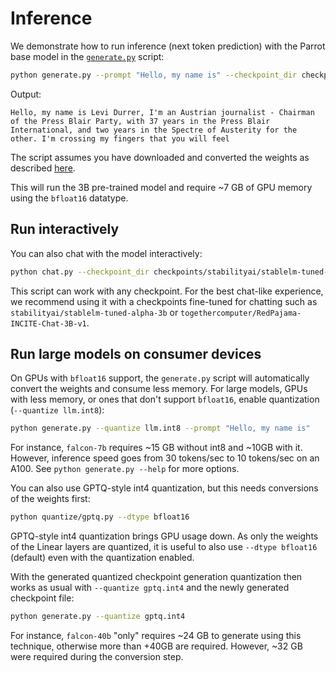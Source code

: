 # Inference

We demonstrate how to run inference (next token prediction) with the Parrot base model in the [`generate.py`](generate.py) script:

```bash
python generate.py --prompt "Hello, my name is" --checkpoint_dir checkpoints/stabilityai/stablelm-base-alpha-3b
```
Output:
```
Hello, my name is Levi Durrer, I'm an Austrian journalist - Chairman of the Press Blair Party, with 37 years in the Press Blair International, and two years in the Spectre of Austerity for the other. I'm crossing my fingers that you will feel
```

The script assumes you have downloaded and converted the weights as described [here](download_stablelm.md).

This will run the 3B pre-trained model and require ~7 GB of GPU memory using the `bfloat16` datatype.

## Run interactively

You can also chat with the model interactively:

```bash
python chat.py --checkpoint_dir checkpoints/stabilityai/stablelm-tuned-alpha-3b
```

This script can work with any checkpoint. For the best chat-like experience, we recommend using it with a checkpoints
fine-tuned for chatting such as `stabilityai/stablelm-tuned-alpha-3b` or `togethercomputer/RedPajama-INCITE-Chat-3B-v1`.

## Run large models on consumer devices

On GPUs with `bfloat16` support, the `generate.py` script will automatically convert the weights and consume less memory.
For large models, GPUs with less memory, or ones that don't support `bfloat16`, enable quantization (`--quantize llm.int8`):

```bash
python generate.py --quantize llm.int8 --prompt "Hello, my name is"
```

For instance, `falcon-7b` requires ~15 GB without int8 and ~10GB with it. However, inference speed goes from 30 tokens/sec to 10 tokens/sec on an A100.
See `python generate.py --help` for more options.

You can also use GPTQ-style int4 quantization, but this needs conversions of the weights first:

```bash
python quantize/gptq.py --dtype bfloat16
```

GPTQ-style int4 quantization brings GPU usage down. As only the weights of the Linear layers are quantized, it is useful to also use `--dtype bfloat16` (default) even with the quantization enabled.

With the generated quantized checkpoint generation quantization then works as usual with `--quantize gptq.int4` and the newly generated checkpoint file:

```bash
python generate.py --quantize gptq.int4
```

For instance, `falcon-40b` "only" requires ~24 GB to generate using this technique, otherwise more than +40GB are required.
However, ~32 GB were required during the conversion step.

